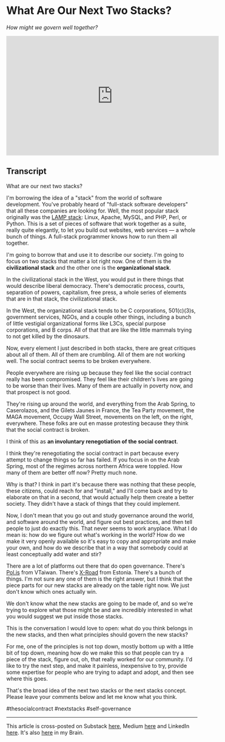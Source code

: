 # What Are Our Next Two Stacks?
 
*How might we govern well together?* 

<iframe width="560" height="315" src="https://www.youtube.com/embed/uJJGMFF9aBQ?si=RXSh91uVduP7FgdS" title="YouTube video player" frameborder="0" allow="accelerometer; autoplay; clipboard-write; encrypted-media; gyroscope; picture-in-picture; web-share" referrerpolicy="strict-origin-when-cross-origin" allowfullscreen></iframe>

## Transcript 

What are our next two stacks? 

I'm borrowing the idea of a "stack" from the world of software development. You've probably heard of "full-stack software developers" that all these companies are looking for. Well, the most popular stack originally was the [LAMP stack](http://en.wikipedia.org/wiki/Solution_stack): Linux, Apache, MySQL, and PHP, Perl, or Python. This is a set of pieces of software that work together as a suite, really quite elegantly, to let you build out websites, web services — a whole bunch of things. A full-stack programmer knows how to run them all together. 

I'm going to borrow that and use it to describe our society. I'm going to focus on two stacks that matter a lot right now. One of them is the **civilizational stack** and the other one is the **organizational stack**. 

In the civilizational stack in the West, you would put in there things that would describe liberal democracy. There's democratic process, courts, separation of powers, capitalism, free press, a whole series of elements that are in that stack, the civilizational stack.

In the West, the organizational stack tends to be C corporations, 501(c)(3)s, government services, NGOs, and a couple other things, including a bunch of little vestigial organizational forms like L3Cs, special purpose corporations, and B corps. All of that that are like the little mammals trying to not get killed by the dinosaurs. 

Now, every element I just described in both stacks, there are great critiques about all of them. All of them are crumbling. All of them are not working well. The social contract seems to be broken everywhere. 

People everywhere are rising up because they feel like the social contract really has been compromised. They feel like their children's lives are going to be worse than their lives. Many of them are actually in poverty now, and that prospect is not good. 

They're rising up around the world, and everything from the Arab Spring, to Caserolazos, and the Gilets Jaunes in France, the Tea Party movement, the MAGA movement, Occupy Wall Street, movements on the left, on the right, everywhere. These folks are out en masse protesting because they think that the social contract is broken. 

I think of this as **an involuntary renegotiation of the social contract**. 

I think they're renegotiating the social contract in part because every attempt to change things so far has failed. If you focus in on the Arab Spring, most of the regimes across northern Africa were toppled. How many of them are better off now? Pretty much none. 

Why is that? I think in part it's because there was nothing that these people, these citizens, could reach for and "install," and I'll come back and try to elaborate on that in a second, that would actually help them create a better society. They didn't have a stack of things that they could implement. 

Now, I don't mean that you go out and study governance around the world, and software around the world, and figure out best practices, and then tell people to just do exactly this. That never seems to work anyplace. What I do mean is: how do we figure out what's working in the world? How do we make it very openly available so it's easy to copy and appropriate and make your own, and how do we describe that in a way that somebody could at least conceptually add water and stir? 

There are a lot of platforms out there that do open governance. There's [Pol.is](https://pol.is/home) from VTaiwan. There's [X-Road](https://x-road.global/) from Estonia. There's a bunch of things. I'm not sure any one of them is the right answer, but I think that the piece parts for our new stacks are already on the table right now. We just don't know which ones actually win. 

We don't know what the new stacks are going to be made of, and so we're trying to explore what those might be and are incredibly interested in what you would suggest we put inside those stacks. 

This is the conversation I would love to open: what do you think belongs in the new stacks, and then what principles should govern the new stacks? 

For me, one of the principles is not top down, mostly bottom up with a little bit of top down, meaning how do we make this so that people can try a piece of the stack, figure out, oh, that really worked for our community. I'd like to try the next step, and make it painless, inexpensive to try, provide some expertise for people who are trying to adapt and adopt, and then see where this goes. 

That's the broad idea of the next two stacks or the next stacks concept. Please leave your comments below and let me know what you think. 

#thesocialcontract #nextstacks #self-governance 

--- 
This article is cross-posted on Substack [here](https://open.substack.com/pub/rethinkconstraints/p/what-are-our-next-two-stacks), Medium [here]() and LinkedIn [here](). It's also [here](https://bra.in/5qnYm9) in my Brain. 